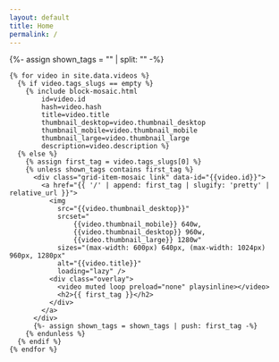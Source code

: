 ```yaml
---
layout: default
title: Home
permalink: /
---
```

<div class="{{page.url | slugify: 'pretty'}}">
  <div class="grid">
    {%- assign shown_tags = "" | split: "" -%}

    {% for video in site.data.videos %}
      {% if video.tags_slugs == empty %}
        {% include block-mosaic.html
            id=video.id
            hash=video.hash
            title=video.title
            thumbnail_desktop=video.thumbnail_desktop
            thumbnail_mobile=video.thumbnail_mobile
            thumbnail_large=video.thumbnail_large
            description=video.description %}
      {% else %}
        {% assign first_tag = video.tags_slugs[0] %}
        {% unless shown_tags contains first_tag %}
          <div class="grid-item-mosaic link" data-id="{{video.id}}">
            <a href="{{ '/' | append: first_tag | slugify: 'pretty' | relative_url }}">
              <img
                src="{{video.thumbnail_desktop}}"
                srcset="
                    {{video.thumbnail_mobile}} 640w,
                    {{video.thumbnail_desktop}} 960w,
                    {{video.thumbnail_large}} 1280w"
                sizes="(max-width: 600px) 640px, (max-width: 1024px) 960px, 1280px"
                alt="{{video.title}}"
                loading="lazy" />
              <div class="overlay">
                <video muted loop preload="none" playsinline></video>
                <h2>{{ first_tag }}</h2>
              </div>
            </a>
          </div>
          {%- assign shown_tags = shown_tags | push: first_tag -%}
        {% endunless %}
      {% endif %}
    {% endfor %}
  </div>
</div>